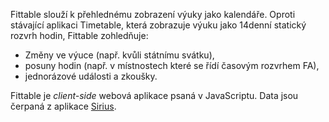 Fittable slouží k přehlednému zobrazení výuky jako kalendáře. Oproti stávající aplikaci Timetable, která zobrazuje výuku jako 14denní statický rozvrh hodin, Fittable zohledňuje:

* Změny ve výuce (např. kvůli státnímu svátku),
* posuny hodin (např. v místnostech které se řídí časovým rozvrhem FA),
* jednorázové události a zkoušky.

Fittable je _client-side_ webová aplikace psaná v JavaScriptu. Data jsou čerpaná z aplikace [Sirius](https://github.com/cvut/sirius).
